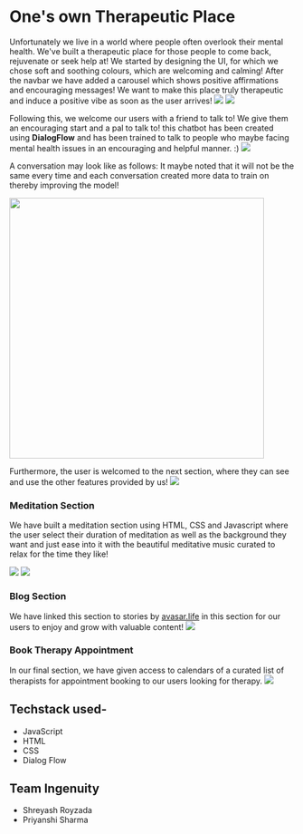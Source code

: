 # One's own Therapeutic Place

Unfortunately we live in a world where people often overlook their mental health. We've built a therapeutic place for those people to come back, rejuvenate or seek help at!
We started by designing the UI, for which we chose soft and soothing colours, which are welcoming and calming! After the navbar we have added a carousel which shows positive affirmations and encouraging messages! We want to make this place truly therapeutic and induce a positive vibe as soon as the user arrives!
<img src = "./images/smile-carousel-ss.png"/>
<img src = "./images/affirmation-carousel.png"/>

Following this, we welcome our users with a friend to talk to! We give them an encouraging start and a pal to talk to! this chatbot has been created using **DialogFlow** and has been trained to talk to people who maybe facing mental health issues in an encouraging and helpful manner. :)
<img src="./images/chatbot-section.png"/>

A conversation may look like as follows: It maybe noted that it will not be the same every time and each conversation created more data to train on thereby improving the model!


<img src="./images/chatbot.png" width="450" height="460"/>

Furthermore, the user is welcomed to the next section, where they can see and use the other features provided by us!
<img src="./images/feature-section.png"/>

### Meditation Section
We have built a meditation section using HTML, CSS and Javascript where the user select their duration of meditation as well as the background they want and just ease into it with the beautiful meditative music curated to relax for the time they like!

<img src="./images/meditate-beach.png"/>
<img src="./images/meditate-rain.png"/>

### Blog Section
We have linked this section to stories by [avasar.life](avasar.life) in this section for our users to enjoy and grow with valuable content!
<img src="./images/blog-cursor.png"/>

### Book Therapy Appointment
In our final section, we have given access to calendars of a curated list of therapists for appointment booking to our users looking for therapy.
<img src="./images/book-therapy.png"/>

## Techstack used-
* JavaScript
* HTML
* CSS
* Dialog Flow

## Team Ingenuity
* Shreyash Royzada
* Priyanshi Sharma
